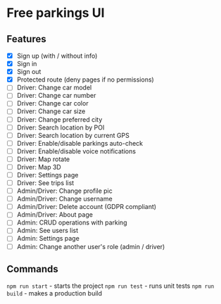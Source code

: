 # Free parkings UI

## Features
- [X] Sign up (with / without info)
- [X] Sign in
- [X] Sign out
- [X] Protected route (deny pages if no permissions)
- [ ] Driver: Change car model
- [ ] Driver: Change car number
- [ ] Driver: Change car color
- [ ] Driver: Change car size
- [ ] Driver: Change preferred city
- [ ] Driver: Search location by POI
- [ ] Driver: Search location by current GPS
- [ ] Driver: Enable/disable parkings auto-check
- [ ] Driver: Enable/disable voice notifications
- [ ] Driver: Map rotate
- [ ] Driver: Map 3D
- [ ] Driver: Settings page
- [ ] Driver: See trips list
- [ ] Admin/Driver: Change profile pic
- [ ] Admin/Driver: Change username
- [ ] Admin/Driver: Delete account (GDPR compliant)
- [ ] Admin/Driver: About page
- [ ] Admin: CRUD operations with parking
- [ ] Admin: See users list
- [ ] Admin: Settings page
- [ ] Admin: Change another user's role (admin / driver)

## Commands
`npm run start` - starts the project
`npm run test` - runs unit tests
`npm run build` - makes a production build
